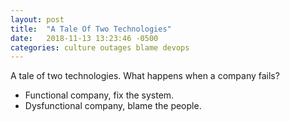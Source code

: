 ```yaml
---
layout: post
title:  "A Tale Of Two Technologies"
date:   2018-11-13 13:23:46 -0500
categories: culture outages blame devops
---
```

A tale of two technologies.  What happens when a company fails?
- Functional company, fix the system.
- Dysfunctional company, blame the people.
